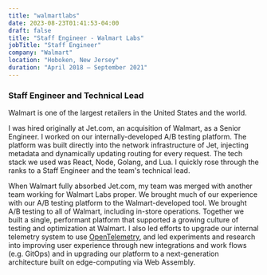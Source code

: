 ```yaml
---
title: "walmartlabs"
date: 2023-08-23T01:41:53-04:00
draft: false
title: "Staff Engineer - Walmart Labs"
jobTitle: "Staff Engineer"
company: "Walmart"
location: "Hoboken, New Jersey"
duration: "April 2018 – September 2021"
---
```


### Staff Engineer and Technical Lead

Walmart is one of the largest retailers in the United States and the world.

I was hired originally at Jet.com, an acquisition of Walmart, as a Senior Engineer. I worked on our internally-developed A/B testing platform. The platform was built directly into the network infrastructure of Jet, injecting metadata and dynamically updating routing for every request. The tech stack we used was React, Node, Golang, and Lua. I quickly rose through the ranks to a Staff Engineer and the team's technical lead.

When Walmart fully absorbed Jet.com, my team was merged with another team working for Walmart Labs proper. We brought much of our experience with our A/B testing platform to the Walmart-developed tool. We brought A/B testing to all of Walmart, including in-store operations. Together we built a single, performant platform that supported a growing culture of testing and optimization at Walmart. I also led efforts to upgrade our internal telemetry system to use [OpenTelemetry](https://opentelemetry.io/), and led experiments and research into improving user experience through new integrations and work flows (e.g. GitOps) and in upgrading our platform to a next-generation architecture built on edge-computing via Web Assembly.
